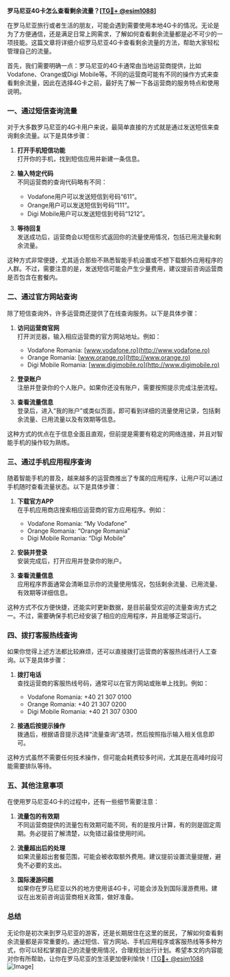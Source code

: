 **罗马尼亚4G卡怎么查看剩余流量？[[TG💪+ @esim1088](https://t.me/s/esim1088)]**

在罗马尼亚旅行或者生活的朋友，可能会遇到需要使用本地4G卡的情况。无论是为了方便通信，还是满足日常上网需求，了解如何查看剩余流量都是必不可少的一项技能。这篇文章将详细介绍罗马尼亚4G卡查看剩余流量的方法，帮助大家轻松管理自己的流量。

首先，我们需要明确一点：罗马尼亚的4G卡通常由当地运营商提供，比如Vodafone、Orange或Digi Mobile等。不同的运营商可能有不同的操作方式来查看剩余流量，因此在选择4G卡之前，最好先了解一下各运营商的服务特点和使用说明。

### **一、通过短信查询流量**

对于大多数罗马尼亚的4G卡用户来说，最简单直接的方式就是通过发送短信来查询剩余流量。以下是具体步骤：

1. **打开手机短信功能**  
   打开你的手机，找到短信应用并新建一条信息。

2. **输入特定代码**  
   不同运营商的查询代码略有不同：
   - Vodafone用户可以发送短信到号码“611”。
   - Orange用户可以发送短信到号码“111”。
   - Digi Mobile用户可以发送短信到号码“1212”。

3. **等待回复**  
   发送成功后，运营商会以短信形式返回你的流量使用情况，包括已用流量和剩余流量。

这种方式非常便捷，尤其适合那些不熟悉智能手机设置或不想下载额外应用程序的人群。不过，需要注意的是，发送短信可能会产生少量费用，建议提前咨询运营商是否包含在套餐内。

### **二、通过官方网站查询**

除了短信查询外，许多运营商还提供了在线查询服务。以下是具体步骤：

1. **访问运营商官网**  
   打开浏览器，输入相应运营商的官方网站地址。例如：
   - Vodafone Romania: [www.vodafone.ro](http://www.vodafone.ro)
   - Orange Romania: [www.orange.ro](http://www.orange.ro)
   - Digi Mobile Romania: [www.digimobile.ro](http://www.digimobile.ro)

2. **登录账户**  
   注册并登录你的个人账户。如果你还没有账户，需要按照提示完成注册流程。

3. **查看流量信息**  
   登录后，进入“我的账户”或类似页面，即可看到详细的流量使用记录，包括剩余流量、已用流量以及有效期等信息。

这种方式的优点在于信息全面且直观，但前提是需要有稳定的网络连接，并且对智能手机的操作较为熟练。

### **三、通过手机应用程序查询**

随着智能手机的普及，越来越多的运营商推出了专属的应用程序，让用户可以通过手机随时查看流量状态。以下是具体步骤：

1. **下载官方APP**  
   在手机应用商店搜索相应运营商的官方应用程序。例如：
   - Vodafone Romania: “My Vodafone”
   - Orange Romania: “Orange Romania”
   - Digi Mobile Romania: “Digi Mobile”

2. **安装并登录**  
   安装完成后，打开应用并登录你的账户。

3. **查看流量信息**  
   应用程序界面通常会清晰显示你的流量使用情况，包括剩余流量、已用流量、有效期等详细信息。

这种方式不仅方便快捷，还能实时更新数据，是目前最受欢迎的流量查询方式之一。不过，需要确保手机已经安装了相应的应用程序，并且能够正常运行。

### **四、拨打客服热线查询**

如果你觉得上述方法都比较麻烦，还可以直接拨打运营商的客服热线进行人工查询。以下是具体步骤：

1. **拨打电话**  
   查找运营商的客服热线号码，通常可以在官方网站或账单上找到。例如：
   - Vodafone Romania: +40 21 307 0100
   - Orange Romania: +40 21 307 0200
   - Digi Mobile Romania: +40 21 307 0300

2. **接通后按提示操作**  
   拨通后，根据语音提示选择“流量查询”选项，然后按照指示输入相关信息即可。

这种方式虽然不需要任何技术操作，但可能会耗费较多时间，尤其是在高峰时段可能需要排队等待。

### **五、其他注意事项**

在使用罗马尼亚4G卡的过程中，还有一些细节需要注意：

1. **流量包的有效期**  
   不同运营商提供的流量包有效期可能不同，有的是按月计算，有的则是固定周期。务必提前了解清楚，以免错过最佳使用时间。

2. **流量超出后的处理**  
   如果流量超出套餐范围，可能会被收取额外费用。建议提前设置流量提醒，避免不必要的支出。

3. **国际漫游问题**  
   如果你在罗马尼亚以外的地方使用该4G卡，可能会涉及到国际漫游费用。建议在出发前咨询运营商相关政策，做好准备。

### **总结**

无论你是初次来到罗马尼亚的游客，还是长期居住在这里的居民，了解如何查看剩余流量都是非常重要的。通过短信、官方网站、手机应用程序或客服热线等多种方式，你可以轻松掌握自己的流量使用情况，合理规划出行计划。希望本文的内容能对你有所帮助，让你在罗马尼亚的生活更加便利愉快！[[TG💪+ @esim1088](https://t.me/s/esim1088) ![Image](https://i.postimg.cc/4NQfJmqS/Snipaste-2025-05-13-00-14-12.png)]